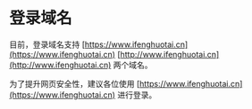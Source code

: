 # 登录域名

目前，登录域名支持  [https://www.ifenghuotai.cn](https://www.ifenghuotai.cn)     [http://www.ifenghuotai.cn](http://www.ifenghuotai.cn)   两个域名。

为了提升网页安全性，建议各位使用 [https://www.ifenghuotai.cn](https://www.ifenghuotai.cn) 进行登录。

